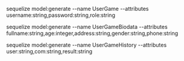 sequelize model:generate --name UserGame --attributes username:string,password:string,role:string

sequelize model:generate --name UserGameBiodata --attributes fullname:string,age:integer,address:string,gender:string,phone:string

sequelize model:generate --name UserGameHistory --attributes user:string,com:string,result:string
